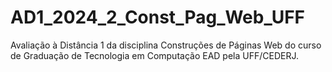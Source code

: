 # AD1_2024_2_Const_Pag_Web_UFF
Avaliação à Distância 1 da disciplina Construções de Páginas Web do curso de Graduação de Tecnologia em Computação EAD pela UFF/CEDERJ.
